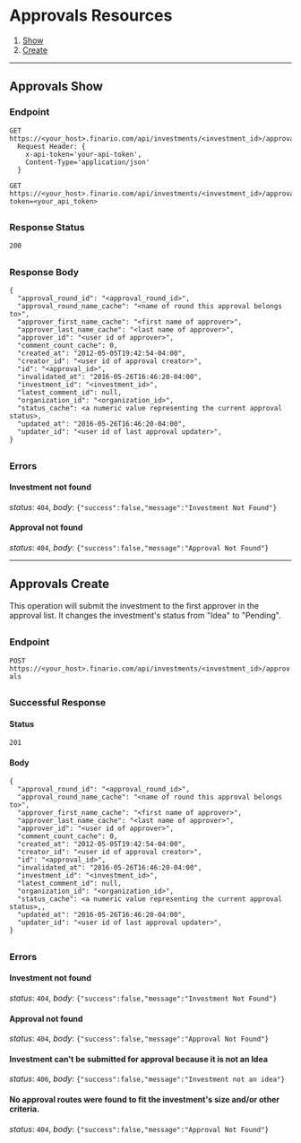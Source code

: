 # Approvals Resources

1. [Show](#approvals-show)
2. [Create](#approvals-create)

* * *

## Approvals Show

### Endpoint
```
GET https://<your_host>.finario.com/api/investments/<investment_id>/approvals/<approval_id>
  Request Header: {
    x-api-token='your-api-token',
    Content-Type='application/json'
  }
```
```
GET https://<your_host>.finario.com/api/investments/<investment_id>/approvals/<approval_id>?token=<your_api_token>
```

<h2/>

### Response Status
`200`

<h2/>

### Response Body
```
{
  "approval_round_id": "<approval_round_id>",
  "approval_round_name_cache": "<name of round this approval belongs to>",
  "approver_first_name_cache": "<first name of approver>",
  "approver_last_name_cache": "<last name of approver>",
  "approver_id": "<user id of approver>",
  "comment_count_cache": 0,
  "created_at": "2012-05-05T19:42:54-04:00",
  "creator_id": "<user id of approval creator>",
  "id": "<approval_id>",
  "invalidated_at": "2016-05-26T16:46:20-04:00",
  "investment_id": "<investment_id>",
  "latest_comment_id": null,
  "organization_id": "<organization_id>",
  "status_cache": <a numeric value representing the current approval status>,
  "updated_at": "2016-05-26T16:46:20-04:00",
  "updater_id": "<user id of last approval updater>",
}
```

<h2/>

### Errors
#### Investment not found
_status_: `404`, _body_: `{"success":false,"message":"Investment Not Found"}`

#### Approval not found
_status_: `404`, _body_: `{"success":false,"message":"Approval Not Found"}`

* * *


## Approvals Create
This operation will submit the investment to the first approver in the approval list. It changes the investment's status from "Idea" to "Pending".
<h2/>

### Endpoint
`POST https://<your_host>.finario.com/api/investments/<investment_id>/approvals`

<h2/>

### Successful Response
#### Status
`201`

#### Body
```
{
  "approval_round_id": "<approval_round_id>",
  "approval_round_name_cache": "<name of round this approval belongs to>",
  "approver_first_name_cache": "<first name of approver>",
  "approver_last_name_cache": "<last name of approver>",
  "approver_id": "<user id of approver>",
  "comment_count_cache": 0,
  "created_at": "2012-05-05T19:42:54-04:00",
  "creator_id": "<user id of approval creator>",
  "id": "<approval_id>",
  "invalidated_at": "2016-05-26T16:46:20-04:00",
  "investment_id": "<investment_id>",
  "latest_comment_id": null,
  "organization_id": "<organization_id>",
  "status_cache": <a numeric value representing the current approval status>,,
  "updated_at": "2016-05-26T16:46:20-04:00",
  "updater_id": "<user id of last approval updater>",
}
```

<h2/>

### Errors
#### Investment not found
_status_: `404`, _body_: `{"success":false,"message":"Investment Not Found"}`

#### Approval not found
_status_: `404`, _body_: `{"success":false,"message":"Approval Not Found"}`

#### Investment can't be submitted for approval because it is not an Idea
_status_: `406`, _body_: `{"success":false,"message":"Investment not an idea"}`

#### No approval routes were found to fit the investment's size and/or other criteria.
_status_: `404`, _body_: `{"success":false,"message":"Approval Not Found"}`

